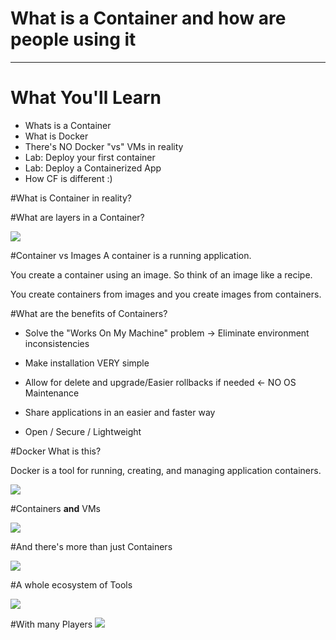 # What is a Container and how are people using it


---

# What You'll Learn

* Whats is a Container
* What is Docker
* There's NO Docker "vs" VMs in reality
* Lab: Deploy your first container
* Lab: Deploy a Containerized App
* How CF is different :)


#What is Container in reality?


#What are layers in a Container?

![](http://i.imgur.com/kx77xdz.jpg)

#Container vs Images
A container is a running application. 

You create a container using an image. So think of an image like a recipe.

You create containers from images and you create images from containers.

#What are the benefits of Containers?

* Solve the "Works On My Machine" problem -> Eliminate environment inconsistencies

* Make installation VERY simple

* Allow for delete and upgrade/Easier rollbacks if needed <- NO OS Maintenance

* Share applications in an easier and faster way

* Open / Secure / Lightweight




#Docker What is this?

Docker is a tool for running, creating, and managing application containers.


![](http://i.imgur.com/rlHa0Vw.jpg)


#Containers **and** VMs


![](http://i.imgur.com/hnGl9EU.jpg)

#And there's more than just Containers


![](http://i.imgur.com/bTNL1KK.jpg)

#A whole ecosystem of Tools

![](http://i.imgur.com/Ni7Qvgd.jpg)

#With many Players
![](http://i.imgur.com/t91EPXJ.jpg)

